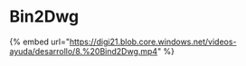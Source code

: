 # Bin2Dwg

{% embed url="https://digi21.blob.core.windows.net/videos-ayuda/desarrollo/8.%20Bind2Dwg.mp4" %}




